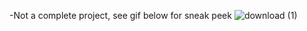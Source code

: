 -Not a complete project, see gif below for sneak peek
![download (1)](https://github.com/user-attachments/assets/cff1a61c-7cad-4539-a3a6-37990ddbfd64)
